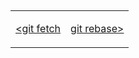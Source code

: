 
##

<table width="100%">
<td>

[<git fetch](./fetch.md)

</td>
<td>

<div style="text-align:right">

[git rebase>](./rebase.md)

</div>

</td>
</table>